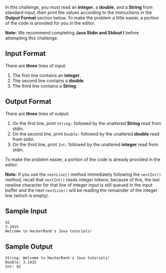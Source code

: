 In this challenge, you must read an **integer**, a **double**, and a **String** from standard input, then print the values according to the instructions in the **Output Format** section below. To make the problem a little easier, a portion of the code is provided for you in the editor.

**Note:** We recommend completing **Java Stdin and Stdout I** before attempting this challenge.

## Input Format
There are **three** lines of input:

1. The first line contains an **integer**.
2. The second line contains a **double**.
3. The third line contains a **String**.

## Output Format
There are **three** lines of output:

1. On the first line, print `String:` followed by the unaltered **String** read from stdin.
2. On the second line, print `Double:` followed by the unaltered **double** read from stdin.
3. On the third line, print `Int:` followed by the unaltered **integer** read from stdin.

To make the problem easier, a portion of the code is already provided in the editor.

**Note:** If you use the `nextLine()` method immediately following the `nextInt()` method, recall that `nextInt()` reads integer tokens; because of this, the last newline character for that line of integer input is still queued in the input buffer and the next `nextLine()` will be reading the remainder of the integer line (which is empty).

## Sample Input
```
42
3.1415
Welcome to HackerRank's Java tutorials!
```

## Sample Output
```
String: Welcome to HackerRank's Java tutorials!
Double: 3.1415
Int: 42
```

